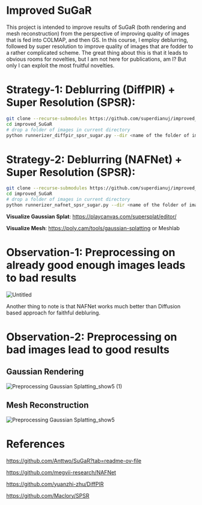 # Improved SuGaR
This project is intended to improve results of SuGaR (both rendering and mesh reconstruction) from the perspective of improving quality of images that is fed into COLMAP, and then GS.
In this course, I employ deblurring, followed by super resolution to improve quality of images that are fodder to a rather complicated scheme. 
The great thing about this is that it leads to obvious rooms for novelties, but I am not here for publications, am I? But only I can exploit the most fruitful novelties.

# Strategy-1: Deblurring (DiffPIR) + Super Resolution (SPSR):
```bash
git clone --recurse-submodules https://github.com/superdianuj/improved_SuGaR.git
cd improved_SuGaR
# drop a folder of images in current directory
python runnerizer_diffpir_spsr_sugar.py --dir <name of the folder of images> --choice <'Gaussian' or 'motion'> --sugar_choice <"density or "sdf">
```

# Strategy-2: Deblurring (NAFNet) + Super Resolution (SPSR):
```bash
git clone --recurse-submodules https://github.com/superdianuj/improved_SuGaR.git
cd improved_SuGaR
# drop a folder of images in current directory
python runnerizer_nafnet_spsr_sugar.py --dir <name of the folder of images> --resize_imgs <resize images to some dimensions (a x a)> --sugar_choice <"density or "sdf">
```

**Visualize Gaussian Splat**: https://playcanvas.com/supersplat/editor/

**Visualize Mesh**: https://poly.cam/tools/gaussian-splatting or Meshlab


# Observation-1: Preprocessing on already good enough images leads to bad results

![Untitled](https://github.com/superdianuj/improved_SuGaR/assets/47445756/150cbe12-344f-4fc3-8b00-38f6a9b4d667)


Another thing to note is that NAFNet works much better than Diffusion based approach for faithful debluring.


# Observation-2: Preprocessing on bad images lead to good results

## Gaussian Rendering
![Preprocessing Gaussian Splatting_show5 (1)](https://github.com/superdianuj/improved_SuGaR/assets/47445756/6f7ed96a-4745-4fc0-b619-1faeded2ce4b)




## Mesh Reconstruction
![Preprocessing Gaussian Splatting_show5](https://github.com/superdianuj/improved_SuGaR/assets/47445756/b565da27-70c3-4b59-ac88-79842c9695fe)



# References
https://github.com/Anttwo/SuGaR?tab=readme-ov-file

https://github.com/megvii-research/NAFNet

https://github.com/yuanzhi-zhu/DiffPIR

https://github.com/Maclory/SPSR




